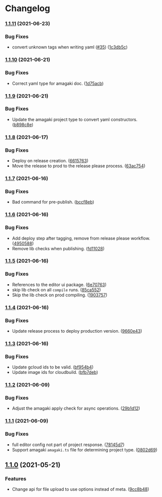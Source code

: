# Changelog

### [1.1.11](https://www.github.com/blinkk/editor.dev/compare/v1.1.10...v1.1.11) (2021-06-23)


### Bug Fixes

* convert unknown tags when writing yaml ([#35](https://www.github.com/blinkk/editor.dev/issues/35)) ([1c3db5c](https://www.github.com/blinkk/editor.dev/commit/1c3db5caa92ff0aabcdd0757add2ad273240404a))

### [1.1.10](https://www.github.com/blinkk/editor.dev/compare/v1.1.9...v1.1.10) (2021-06-21)


### Bug Fixes

* Correct yaml type for amagaki doc. ([1d75acb](https://www.github.com/blinkk/editor.dev/commit/1d75acbdde7b5c137d97a2b242aeee2fb5de3e68))

### [1.1.9](https://www.github.com/blinkk/editor.dev/compare/v1.1.8...v1.1.9) (2021-06-21)


### Bug Fixes

* Update the amagaki project type to convert yaml constructors. ([b898c8e](https://www.github.com/blinkk/editor.dev/commit/b898c8e4889f59bd96f7f70168f9977d8fedc17e))

### [1.1.8](https://www.github.com/blinkk/editor.dev/compare/v1.1.7...v1.1.8) (2021-06-17)


### Bug Fixes

* Deploy on release creation. ([6615763](https://www.github.com/blinkk/editor.dev/commit/6615763b823f7079623639829844133f1fc6bbd1))
* Move the release to prod to the release please process. ([63ac754](https://www.github.com/blinkk/editor.dev/commit/63ac754c30992dea4f674273a845a1e3d9777cf6))

### [1.1.7](https://www.github.com/blinkk/editor.dev/compare/v1.1.6...v1.1.7) (2021-06-16)


### Bug Fixes

* Bad command for pre-publish. ([bccf8eb](https://www.github.com/blinkk/editor.dev/commit/bccf8ebb6416ec9a4d0c495281fd9e816a4b7ee9))

### [1.1.6](https://www.github.com/blinkk/editor.dev/compare/v1.1.5...v1.1.6) (2021-06-16)


### Bug Fixes

* Add deploy step after tagging, remove from release please workflow. ([4950588](https://www.github.com/blinkk/editor.dev/commit/49505882c81f3c1eafeff04dc81e6941f068e982))
* Remove lib checks when publishing. ([fd11028](https://www.github.com/blinkk/editor.dev/commit/fd11028cc4c1cfeed35dbc258e66d78137a39ead))

### [1.1.5](https://www.github.com/blinkk/editor.dev/compare/v1.1.4...v1.1.5) (2021-06-16)


### Bug Fixes

* References to the editor ui package. ([6e70763](https://www.github.com/blinkk/editor.dev/commit/6e707634f34e6078bd47f56dac53f60b4a44e698))
* skip lib check on all `compile` runs. ([85ca552](https://www.github.com/blinkk/editor.dev/commit/85ca552601a5d213daee3ac5d1eb98adfe29a5ba))
* Skip the lib check on prod compiling. ([1903757](https://www.github.com/blinkk/editor.dev/commit/190375791eae670ad54ebd9d49bc595bf7545e53))

### [1.1.4](https://www.github.com/blinkk/editor.dev/compare/v1.1.3...v1.1.4) (2021-06-16)


### Bug Fixes

* Update release process to deploy production version. ([9660e43](https://www.github.com/blinkk/editor.dev/commit/9660e436d6d75b3fbfece0f2c8f49ab5074bdd52))

### [1.1.3](https://www.github.com/blinkk/editor.dev/compare/v1.1.2...v1.1.3) (2021-06-16)


### Bug Fixes

* Update gcloud ids to be valid. ([bf954b4](https://www.github.com/blinkk/editor.dev/commit/bf954b453b119e191ddd2f5aadac23779879dc81))
* Update image ids for cloudbuild. ([bfb7deb](https://www.github.com/blinkk/editor.dev/commit/bfb7deb992155bbdb6be535b524b873d928bc21c))

### [1.1.2](https://www.github.com/blinkk/editor.dev/compare/v1.1.1...v1.1.2) (2021-06-09)


### Bug Fixes

* Adjust the amagaki apply check for async operations. ([29b1d12](https://www.github.com/blinkk/editor.dev/commit/29b1d120c03a30ed454ac996b691b540fa9e2926))

### [1.1.1](https://www.github.com/blinkk/editor.dev/compare/v1.1.0...v1.1.1) (2021-06-09)


### Bug Fixes

* full editor config not part of project response. ([78145d7](https://www.github.com/blinkk/editor.dev/commit/78145d738eda94dc098a9606078801df34d787cc))
* Support amagaki `amagaki.ts` file for determining project type. ([0802d69](https://www.github.com/blinkk/editor.dev/commit/0802d6904767b84ee366a8a8bd30747b6e803cc3))

## [1.1.0](https://www.github.com/blinkk/editor.dev/compare/v1.0.12...v1.1.0) (2021-05-21)


### Features

* Change api for file upload to use options instead of meta. ([9cc8b48](https://www.github.com/blinkk/editor.dev/commit/9cc8b48dcea003999315b7308b7d2e00c45fb219))
